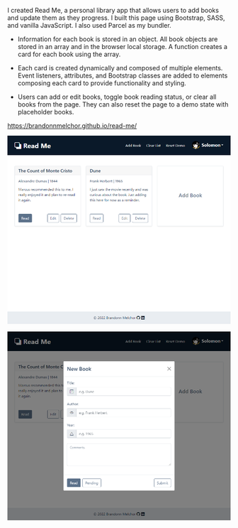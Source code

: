 I created Read Me, a personal library app that allows users to add books and update them as they progress. I built this page using Bootstrap, SASS, and vanilla JavaScript. I also used Parcel as my bundler.


- Information for each book is stored in an object. All book objects are stored in an array and in the browser local storage. A function creates a card for each book using the array.

- Each card is created dynamically and composed of multiple elements. Event listeners, attributes, and Bootstrap classes are added to elements composing each card to provide functionality and styling.

- Users can add or edit books, toggle book reading status, or clear all books from the page. They can also reset the page to a demo state with placeholder books.

https://brandonnmelchor.github.io/read-me/

![](https://github.com/brandonnmelchor/read-me/blob/main/src/screenshots/screenshot_1.png?raw=true)

![](https://github.com/brandonnmelchor/read-me/blob/main/src/screenshots/screenshot_2.png?raw=true)
